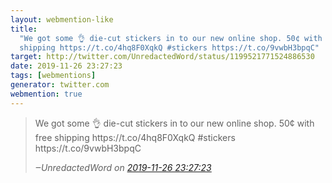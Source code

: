 ```yaml
---
layout: webmention-like
title:
  "We got some 👌 die-cut stickers in to our new online shop. 50¢ with free
  shipping https://t.co/4hq8F0XqkQ #stickers https://t.co/9vwbH3bpqC"
target: http://twitter.com/UnredactedWord/status/1199521771524886530
date: 2019-11-26 23:27:23
tags: [webmentions]
generator: twitter.com
webmention: true
---
```


<blockquote class="external-citation">
  <p>
    We got some 👌 die-cut stickers in to our new online shop. 50¢ with free shipping https://t.co/4hq8F0XqkQ #stickers https://t.co/9vwbH3bpqC
  </p>
  <cite>‒<span class="p-author p-name">UnredactedWord</span>
    on
    <a href="http://twitter.com/UnredactedWord/status/1199521771524886530" rel="external nofollow" target="_blank">2019-11-26 23:27:23</a>
  </cite>
</blockquote>
